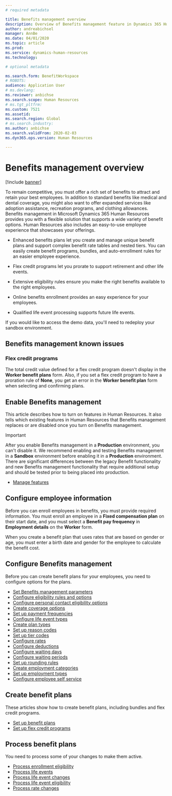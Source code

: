 ```yaml
---
# required metadata

title: Benefits management overview
description: Overview of Benefits management feature in Dynamics 365 Human Resources. Offer your employees extended benefits options with an easy-to-use online experience.
author: andreabichsel
manager: AnnBe
ms.date: 04/01/2020
ms.topic: article
ms.prod: 
ms.service: dynamics-human-resources
ms.technology: 

# optional metadata

ms.search.form: BenefitWorkspace
# ROBOTS: 
audience: Application User
# ms.devlang: 
ms.reviewer: anbichse
ms.search.scope: Human Resources
# ms.tgt_pltfrm: 
ms.custom: 7521
ms.assetid: 
ms.search.region: Global
# ms.search.industry: 
ms.author: anbichse
ms.search.validFrom: 2020-02-03
ms.dyn365.ops.version: Human Resources

---
```


# Benefits management overview

[!include [banner](includes/preview-feature.md)]

To remain competitive, you must offer a rich set of benefits to attract and retain your best employees. In addition to standard benefits like medical and dental coverage, you might also want to offer expanded services like adoption assistance, recreation programs, and clothing allowances. Benefits management in Microsoft Dynamics 365 Human Resources provides you with a flexible solution that supports a wide variety of benefit options. Human Resources also includes an easy-to-use employee experience that showcases your offerings.

- Enhanced benefits plans let you create and manage unique benefit plans and support complex benefit rate tables and nested tiers. You can easily create benefit programs, bundles, and auto-enrollment rules for an easier employee experience.

- Flex credit programs let you prorate to support retirement and other life events.

- Extensive eligibility rules ensure you make the right benefits available to the right employees.

- Online benefits enrollment provides an easy experience for your employees.

- Qualified life event processing supports future life events.

If you would like to access the demo data, you'll need to redeploy your sandbox environment.

## Benefits management known issues

### Flex credit programs

The total credit value defined for a flex credit program doesn't display in the **Worker benefit plans** form. Also, if you set a flex credit program to have a proration rule of **None**, you get an error in the **Worker benefit plan** form when selecting and confirming plans.

## Enable Benefits management

This article describes how to turn on features in Human Resources. It also tells which existing features in Human Resources that Benefits management replaces or are disabled once you turn on Benefits management.

> [!IMPORTANT]
> After you enable Benefits management in a **Production** environment, you can't disable it. We recommend enabling and testing Benefits management in a **Sandbox** environment before enabling it in a **Production** environment. There are significant differences between the legacy Benefit functionality and new Benefits management functionality that require additional setup and should be tested prior to being placed into production.

- [Manage features](hr-admin-manage-features.md)

## Configure employee information

Before you can enroll employees in benefits, you must provide required information. You must enroll an employee in a **Fixed compensation plan** on their start date, and you must select a **Benefit pay frequency** in **Employment details** on the **Worker** form.

When you create a benefit plan that uses rates that are based on gender or age, you must enter a birth date and gender for the employee to calculate the benefit cost.

## Configure Benefits management

Before you can create benefit plans for your employees, you need to configure options for the plans.

- [Set Benefits management parameters](hr-benefits-setup-parameters.md)
- [Configure eligibility rules and options](hr-benefits-setup-eligibility-rules.md)
- [Configure personal contact eligibility options](hr-benefits-setup-contact-eligibility-options.md)
- [Create coverage options](hr-benefits-setup-coverage-options.md)
- [Set up payment frequencies](hr-benefits-setup-payment-frequencies.md)
- [Configure life event types](hr-benefits-setup-life-event-types.md)
- [Create plan types](hr-benefits-setup-plan-types.md)
- [Set up reason codes](hr-benefits-setup-reason-codes.md)
- [Set up tier codes](hr-benefits-setup-tier-codes.md)
- [Configure rates](hr-benefits-setup-rates.md)
- [Configure deductions](hr-benefits-setup-deductions.md)
- [Configure waiting days](hr-benefits-setup-waiting-days.md)
- [Configure waiting periods](hr-benefits-setup-waiting-periods.md)
- [Set up rounding rules](hr-benefits-setup-rounding-rules.md)
- [Create employment categories](hr-benefits-setup-employment-categories.md)
- [Set up employment types](hr-benefits-setup-employment-types.md)
- [Configure employee self service](hr-benefits-setup-employee-self-service.md)

## Create benefit plans

These articles show how to create benefit plans, including bundles and flex credit programs.

- [Set up benefit plans](hr-benefits-plans-setup.md)
- [Set up flex credit programs](hr-benefits-plans-flex-credit-programs.md)

## Process benefit plans

You need to process some of your changes to make them active.

- [Process enrollment eligibility](hr-benefits-process-enrollment-eligibility.md)
- [Process life events](hr-benefits-process-life-events.md)
- [Process life event changes](hr-benefits-process-life-event-changes.md)
- [Process life event eligibility](hr-benefits-process-life-event-eligibility.md)
- [Process rate changes](hr-benefits-process-rate-changes.md)

